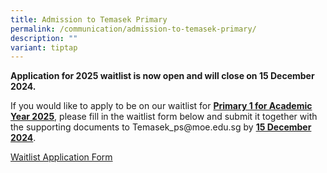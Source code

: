 ```yaml
---
title: Admission to Temasek Primary
permalink: /communication/admission-to-temasek-primary/
description: ""
variant: tiptap
---
```

<p><strong>Application for 2025 waitlist is now open and will close on 15 December 2024.</strong>
</p>
<p>If you would like to apply to be on our waitlist for <strong><u>Primary 1 for Academic Year 2025</u></strong>,
please fill in the waitlist form below and submit it together with the
supporting documents to <a rel="noopener noreferrer nofollow" target="_blank">Temasek_ps@moe.edu.sg</a> by <strong><u>15 December 2024</u></strong>.</p>
<p><a href="/files/P1_2025_Trf_Waitlist_appln_form.pdf" rel="noopener nofollow" target="_blank">Waitlist Application Form</a>
</p>
<p></p>